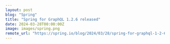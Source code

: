 ```yaml
---
layout: post
blog: "Spring"
title: "Spring for GraphQL 1.2.6 released"
date: 2024-03-28T00:00:00Z
image: images/spring.png
remote_url: "https://spring.io/blog/2024/03/28/spring-for-graphql-1-2-6-released"
---
```

